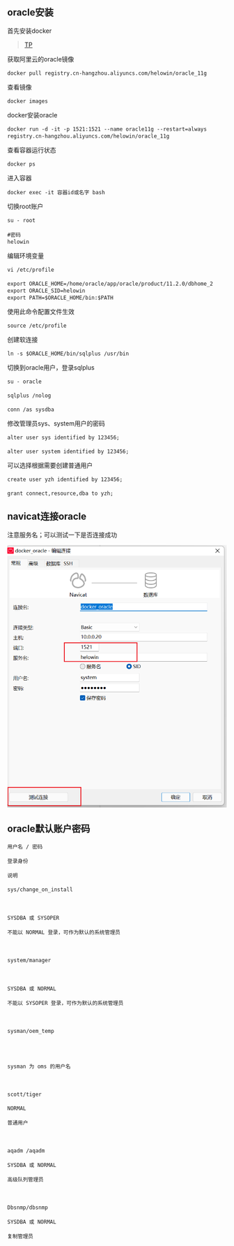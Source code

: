 ## oracle安装

首先安装docker

> [TP](/云计算/容器/docker安装与生命周期)


获取阿里云的oracle镜像

```
docker pull registry.cn-hangzhou.aliyuncs.com/helowin/oracle_11g
```

查看镜像

```
docker images
```

docker安装oracle

```
docker run -d -it -p 1521:1521 --name oracle11g --restart=always registry.cn-hangzhou.aliyuncs.com/helowin/oracle_11g

```

查看容器运行状态

```
docker ps
```

进入容器

```
docker exec -it 容器id或名字 bash
```

切换root账户

```
su - root

#密码
helowin
```

编辑环境变量

```
vi /etc/profile

export ORACLE_HOME=/home/oracle/app/oracle/product/11.2.0/dbhome_2
export ORACLE_SID=helowin
export PATH=$ORACLE_HOME/bin:$PATH
```

使用此命令配置文件生效

```
source /etc/profile
```

创建软连接

```
ln -s $ORACLE_HOME/bin/sqlplus /usr/bin
```

切换到oracle用户，登录sqlplus

```
su - oracle

sqlplus /nolog

conn /as sysdba
```

修改管理员sys、system用户的密码

```
alter user sys identified by 123456;

alter user system identified by 123456;
```

可以选择根据需要创建普通用户

```
create user yzh identified by 123456;

grant connect,resource,dba to yzh;
```

## navicat连接oracle

注意服务名；可以测试一下是否连接成功

![image-20220501193437321](oracle_download.assets/image-20220501193437321.png)

## oracle默认账户密码

```
用户名 / 密码

登录身份

说明

sys/change_on_install

 

SYSDBA 或 SYSOPER

不能以 NORMAL 登录，可作为默认的系统管理员



system/manager

 

SYSDBA 或 NORMAL

不能以 SYSOPER 登录，可作为默认的系统管理员



sysman/oem_temp

 


sysman 为 oms 的用户名



scott/tiger

NORMAL

普通用户



aqadm /aqadm

SYSDBA 或 NORMAL

高级队列管理员



Dbsnmp/dbsnmp

SYSDBA 或 NORMAL

复制管理员
```









